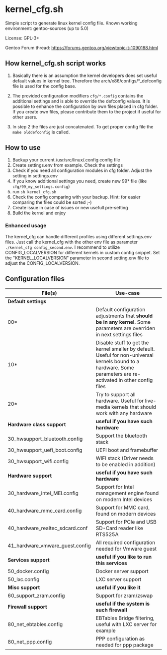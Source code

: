# kernel_cfg.sh

Simple script to generate linux kernel config file.
Known working environment: gentoo-sources (up to 5.0)

 License: GPL-3+
 
 Gentoo Forum thread: https://forums.gentoo.org/viewtopic-t-1090188.html

## How kernel_cfg.sh script works

  1. Basically there is an assumption the kernel developers does set useful default values in kernel tree.
     Therefore the arch/x86/configs/*_defconfig file is used for the config base.

  2. The provided configuration modifiers `cfg/*.config` contains the additional settings and is able to override the defconfig values. It is possible to enhance the configuration by own files placed in cfg folder. If you create own files, please contribute them to the project if useful for other users.
  
  3. In step 2 the files are just concatenated. To get proper config file the `make olddefconfig` is called. 

  
## How to use
 
  1. Backup your current /usr/src/linux/.config config file
  2. Create settings.env from example. Check the settings
  3. Check if you need all configuration modules in cfg folder. Adjust the setting in settings.env
  4. If you know additional settings you need, create new 99* file (like `cfg/99_my_settings.config`)
  5. run `sh kernel_cfg.sh`
  6. Check the config comparing with your backup. Hint: for easier comparing the files could be sorted ;-)
  7. Create issue in case of issues or new usefull pre-setting
  8. Build the kernel and enjoy

### Enhanced usage
The kernel_cfg can handle different profiles using different settings.env files. Just call the kernel_cfg with the other env file as parameter `./kernel_cfg config_second.env`.
I recommend to utilize CONFIG_LOCALVERSION for different kernels in custom config snippet. Set the "KERNEL_LOCALVERSION" parameter in second setting.env file to adjust the CONFIG_LOCALVERSION.


## Configuration files
File(s) | Use-case
-----| -----
**Default settings** | 
00* | Default configuration adjustments that **should be in any kernel**. Some parameters are overriden in next settings files
10* | Disable stuff to get the kernel smaller by default. Useful for non-universal kernels bound to a hardware. Some parameters are re-activated in other config files
20* | Try to support all hardware. Useful for live-media kernels that should work with any hardware
**Hardware class support** | **useful if you have such hardware**
30_hwsupport_bluetooth.config | Support the bluetooth stack
30_hwsupport_uefi_boot.config | UEFI boot and framebuffer
30_hwsupport_wifi.config | WIFI stack (Driver needs to be enabled in addition)
**Hardware support** | **useful if you have such hardware**
30_hardware_intel_MEI.config | Support for Intel management engine found on modern Intel devices
40_hardware_mmc_card.config | Support for MMC card, found on modern devices
40_hardware_realtec_sdcard.conf | Support for PCIe and USB SD-Card reader like RTS525A
41_hardware_vmware_guest.config | All required configuration needed for Vmware guest
**Services support**  | **useful if you like to run this services**
50_docker.config | Docker server support
50_lxc.config | LXC server support
**Misc support**  | **useful if you like it**
60_support_zram.config | Support for zram/zswap
**Firewall support** | **useful if the system is such firewall**
80_net_ebtables.config | EBTables Bridge filtering, useful with LXC server for example
80_net_ppp.config | PPP configuration as needed for ppp package
